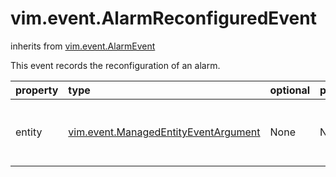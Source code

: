 vim.event.AlarmReconfiguredEvent
================================
inherits from [vim.event.AlarmEvent](docs/vim.event.AlarmEvent.md)


This event records the reconfiguration of an alarm.

| property | type | optional | priv | desc |
|:---------|:-----|:---------|:-----|:-----|
| entity | [vim.event.ManagedEntityEventArgument](vim.event.ManagedEntityEventArgument.md "vim.event.ManagedEntityEventArgument") | None | None | The entity with which the alarm is registered. |


